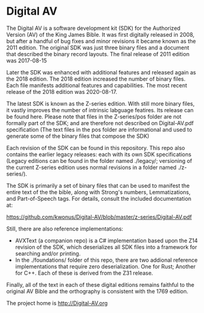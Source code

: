 # Digital AV

The Digital AV is a software development kit (SDK) for the Authorized Version (AV) of the King James Bible. It was first digitally released in 2008, but after a handful of bug fixes and minor revisions it became known as the 2011 edition.  The original SDK was just three binary files and a document that described the binary record layouts.  The final release of 2011 edition was 2017-08-15

Later the SDK was enhanced with additional features and released again as the 2018 edition.  The 2018 edition increased the number of binary files.  Each file manifests additional features and capabilities.  The most recent release of the 2018 edition was 2020-08-17.

The latest SDK is known as the Z-series edition.  With still more binary files, it vastly improves the number of intrinsic labguage featires. Its release can be found here. Please note that files in the Z-series/pos folder are not formally part of the SDK; and are therefore not described on Digital-AV.pdf specification (The text files in the pos folder are informational and used to generate some of the binary files that compose the SDK)

Each revision of the SDK can be found in this repository.  This repo also contains the earlier legacy releases: each with its own SDK specifications (Legacy editions can be found in the folder named ./legacy/; versioning of the current Z-series edition uses normal revisions in a folder named ./z-series/).

The SDK is primarily a set of binary files that can be used to manifest the entire text of the the bible, along with Strong's numbers, Lemmatizations, and Part-of-Speech tags.  For details, consult the included documentation at:

https://github.com/kwonus/Digital-AV/blob/master/z-series/Digital-AV.pdf

Still, there are also reference implementations:
- AVXText (a companion repo) is a C# implementation based upon the Z14 revision of the SDK, which deserializes all SDK files into a framework for searching and/or printing.
- In the ./foundations/ folder of this repo, there are two addional reference implementations that require zero deserialization. One for Rust; Another for C++. Each of these is derived from the Z31 release.

Finally, all of the text in each of these digital editions remains faithful to the original AV Bible and the orthography is consistent with the 1769 edition.

The project home is http://Digital-AV.org
